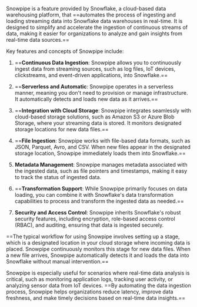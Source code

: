Snowpipe is a feature provided by Snowflake, a cloud-based data warehousing platform, that ==automates the process of ingesting and loading streaming data into Snowflake data warehouses in real-time. It is designed to simplify and accelerate the ingestion of continuous streams of data, making it easier for organizations to analyze and gain insights from real-time data sources.==

Key features and concepts of Snowpipe include:

1. ==**Continuous Data Ingestion**: Snowpipe allows you to continuously ingest data from streaming sources, such as log files, IoT devices, clickstreams, and event-driven applications, into Snowflake.==

2. ==**Serverless and Automatic**: Snowpipe operates in a serverless manner, meaning you don't need to provision or manage infrastructure. It automatically detects and loads new data as it arrives.==

3. ==**Integration with Cloud Storage**: Snowpipe integrates seamlessly with cloud-based storage solutions, such as Amazon S3 or Azure Blob Storage, where your streaming data is stored. It monitors designated storage locations for new data files.==

4. ==**File Ingestion**: Snowpipe works with file-based data formats, such as JSON, Parquet, Avro, and CSV. When new files appear in the designated storage location, Snowpipe immediately loads them into Snowflake.==

5. **Metadata Management**: Snowpipe manages metadata associated with the ingested data, such as file pointers and timestamps, making it easy to track the status of ingested data.

6. ==**Transformation Support**: While Snowpipe primarily focuses on data loading, you can combine it with Snowflake's data transformation capabilities to process and transform the ingested data as needed.==

7. **Security and Access Control**: Snowpipe inherits Snowflake's robust security features, including encryption, role-based access control (RBAC), and auditing, ensuring that data is ingested securely.

==The typical workflow for using Snowpipe involves setting up a stage, which is a designated location in your cloud storage where incoming data is placed. Snowpipe continuously monitors this stage for new data files. When a new file arrives, Snowpipe automatically detects it and loads the data into Snowflake without manual intervention.==

Snowpipe is especially useful for scenarios where real-time data analysis is critical, such as monitoring application logs, tracking user activity, or analyzing sensor data from IoT devices. ==By automating the data ingestion process, Snowpipe helps organizations reduce latency, improve data freshness, and make timely decisions based on real-time data insights.==